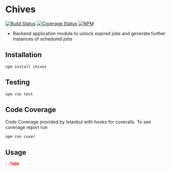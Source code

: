 # Chives
[![Build Status](https://travis-ci.org/GannettDigital/SpiceRack.svg?branch=master)](https://travis-ci.org/GannettDigital/SpiceRack)
[![Coverage Status](https://coveralls.io/repos/GannettDigital/SpiceRack/badge.svg?branch=master&service=github)](https://coveralls.io/github/GannettDigital/SpiceRack?branch=master)
[![NPM](https://nodei.co/npm/salt-pepper.png?downloads=true&downloadRank=true&stars=true)](https://nodei.co/npm/chives/)

- Backend application module to unlock expired jobs and generate further instances of scheduled jobs

## Installation
```npm install chives```

## Testing
```npm run test```
 
## Code Coverage
Code Coverage provided by Istanbul with hooks for coveralls.  To see coverage report run

```
npm run cover
```

## Usage
```javascript
//TODO
```